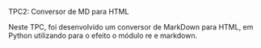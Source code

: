 TPC2: Conversor de MD para HTML

Neste TPC, foi desenvolvido um conversor de MarkDown para HTML, em Python utilizando para o efeito o módulo re e markdown.